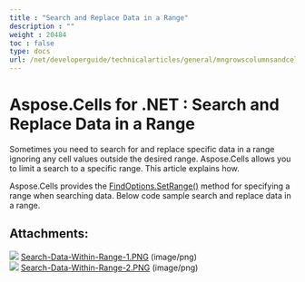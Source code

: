 ```yaml
---
title : "Search and Replace Data in a Range" 
description : "" 
weight : 20484 
toc : false
type: docs
url: /net/developerguide/technicalarticles/general/mngrowscolumnsandcells/search+and+replace+data+in+a+range/
---
```


# Aspose.Cells for .NET : Search and Replace Data in a Range


Sometimes you need to search for and replace specific data in a range ignoring any cell values outside the desired range. Aspose.Cells allows you to limit a search to a specific range. This article explains how.

Aspose.Cells provides the [FindOptions.SetRange()](https://apireference.aspose.com/net/cells/aspose.cells/findoptions/methods/setrange) method for specifying a range when searching data. Below code sample search and replace data in a range.

## Attachments:

![](https://docs2.aspose.com/cells/net/images/icons/bullet_blue.gif) [Search-Data-Within-Range-1.PNG](https://docs2.aspose.com/cells/net/attachments/5017630/5112275.png) (image/png)  
![](https://docs2.aspose.com/cells/net/images/icons/bullet_blue.gif) [Search-Data-Within-Range-2.PNG](https://docs2.aspose.com/cells/net/attachments/5017630/5112276.png) (image/png)  

